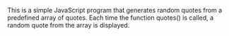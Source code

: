 This is a simple JavaScript program that generates random quotes from a predefined array of quotes. Each time the function quotes() is called, a random quote from the array is displayed.

